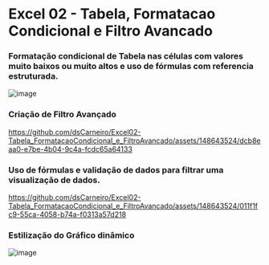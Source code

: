# Excel 02 - Tabela, Formatacao Condicional e Filtro Avancado


### Formatação condicional de Tabela nas células com valores muito baixos ou muito altos e uso de fórmulas com referencia estruturada.
![image](https://github.com/dsCarneiro/Excel02-Tabela_FormatacaoCondicional_e_FiltroAvancado/assets/148643524/0c766168-d1c9-464b-988f-cda56f90843c)


### Criação de Filtro Avançado
https://github.com/dsCarneiro/Excel02-Tabela_FormatacaoCondicional_e_FiltroAvancado/assets/148643524/dcb8eaa0-e7be-4b04-9c4a-fcdc65a64133


### Uso de fórmulas e validação de dados para filtrar uma visualização de dados.
https://github.com/dsCarneiro/Excel02-Tabela_FormatacaoCondicional_e_FiltroAvancado/assets/148643524/011f1fc9-55ca-4058-b74a-f0313a57d218


### Estilização do Gráfico dinâmico
![image](https://github.com/dsCarneiro/Excel02-Tabela_FormatacaoCondicional_e_FiltroAvancado/assets/148643524/254605c9-ed95-4ca4-a832-fc65529d940e)


